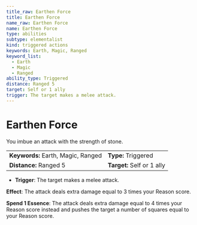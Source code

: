 ```yaml
---
title_raw: Earthen Force
title: Earthen Force
name_raw: Earthen Force
name: Earthen Force
type: abilities
subtype: elementalist
kind: triggered actions
keywords: Earth, Magic, Ranged
keyword_list:
  - Earth
  - Magic
  - Ranged
ability_type: Triggered
distance: Ranged 5
target: Self or 1 ally
trigger: The target makes a melee attack.
---
```


# Earthen Force

You imbue an attack with the strength of stone.

|                                    |                            |
| :--------------------------------- | :------------------------- |
| **Keywords:** Earth, Magic, Ranged | **Type:** Triggered        |
| **Distance:** Ranged 5             | **Target:** Self or 1 ally |

- **Trigger**: The target makes a melee attack.

**Effect**: The attack deals extra damage equal to 3 times your Reason score.

**Spend 1 Essence**: The attack deals extra damage equal to 4 times your Reason score instead and pushes the target a number of squares equal to your Reason score.
